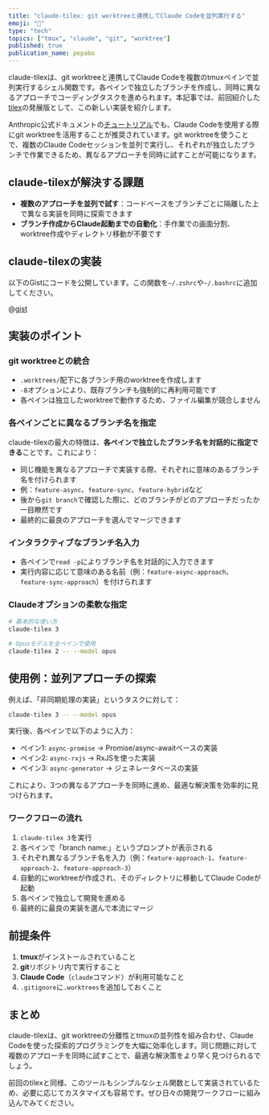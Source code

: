 ```yaml
---
title: "claude-tilex: git worktreeと連携してClaude Codeを並列実行する"
emoji: "🌳"
type: "tech"
topics: ["tmux", "claude", "git", "worktree"]
published: true
publication_name: pepabo
---
```


claude-tilexは、git worktreeと連携してClaude Codeを複数のtmuxペインで並列実行するシェル関数です。各ペインで独立したブランチを作成し、同時に異なるアプローチでコーディングタスクを進められます。本記事では、前回紹介した[tilex](https://zenn.dev/kentaro/articles/f3af8a9262180d)の発展版として、この新しい実装を紹介します。

Anthropic公式ドキュメントの[チュートリアル](https://docs.anthropic.com/en/docs/claude-code/tutorials#run-parallel-claude-code-sessions-with-git-worktrees)でも、Claude Codeを使用する際にgit worktreeを活用することが推奨されています。git worktreeを使うことで、複数のClaude Codeセッションを並列で実行し、それぞれが独立したブランチで作業できるため、異なるアプローチを同時に試すことが可能になります。

## claude-tilexが解決する課題

* **複数のアプローチを並列で試す**：コードベースをブランチごとに隔離した上で異なる実装を同時に探索できます
* **ブランチ作成からClaude起動までの自動化**：手作業での画面分割、worktree作成やディレクトリ移動が不要です

## claude-tilexの実装

以下のGistにコードを公開しています。この関数を`~/.zshrc`や`~/.bashrc`に追加してください。

@[gist](https://gist.github.com/kentaro/27c4f450de042d7f83a76aeba4e5cd26)

## 実装のポイント

### git worktreeとの統合

* `.worktrees/`配下に各ブランチ用のworktreeを作成します
* `-B`オプションにより、既存ブランチも強制的に再利用可能です
* 各ペインは独立したworktreeで動作するため、ファイル編集が競合しません

### 各ペインごとに異なるブランチ名を指定

claude-tilexの最大の特徴は、**各ペインで独立したブランチ名を対話的に指定できる**ことです。これにより：

* 同じ機能を異なるアプローチで実装する際、それぞれに意味のあるブランチ名を付けられます
* 例：`feature-async`、`feature-sync`、`feature-hybrid`など
* 後から`git branch`で確認した際に、どのブランチがどのアプローチだったか一目瞭然です
* 最終的に最良のアプローチを選んでマージできます

### インタラクティブなブランチ名入力

* 各ペインで`read -p`によりブランチ名を対話的に入力できます
* 実行内容に応じて意味のある名前（例：`feature-async-approach`、`feature-sync-approach`）を付けられます

### Claudeオプションの柔軟な指定

```bash
# 基本的な使い方
claude-tilex 3

# Opusモデルを全ペインで使用
claude-tilex 2 -- --model opus
```

## 使用例：並列アプローチの探索

例えば、「非同期処理の実装」というタスクに対して：

```bash
claude-tilex 3 -- --model opus
```

実行後、各ペインで以下のように入力：
- ペイン1: `async-promise` → Promise/async-awaitベースの実装
- ペイン2: `async-rxjs` → RxJSを使った実装
- ペイン3: `async-generator` → ジェネレータベースの実装

これにより、3つの異なるアプローチを同時に進め、最適な解決策を効率的に見つけられます。

### ワークフローの流れ

1. `claude-tilex 3`を実行
2. 各ペインで「branch name:」というプロンプトが表示される
3. それぞれ異なるブランチ名を入力（例：`feature-approach-1`、`feature-approach-2`、`feature-approach-3`）
4. 自動的にworktreeが作成され、そのディレクトリに移動してClaude Codeが起動
5. 各ペインで独立して開発を進める
6. 最終的に最良の実装を選んで本流にマージ

## 前提条件

1. **tmux**がインストールされていること
2. **git**リポジトリ内で実行すること
3. **Claude Code**（`claude`コマンド）が利用可能なこと
4. `.gitignore`に`.worktrees`を追加しておくこと

## まとめ

claude-tilexは、git worktreeの分離性とtmuxの並列性を組み合わせ、Claude Codeを使った探索的プログラミングを大幅に効率化します。同じ問題に対して複数のアプローチを同時に試すことで、最適な解決策をより早く見つけられるでしょう。

前回のtilexと同様、このツールもシンプルなシェル関数として実装されているため、必要に応じてカスタマイズも容易です。ぜひ日々の開発ワークフローに組み込んでみてください。